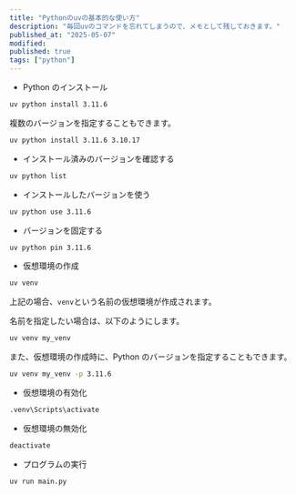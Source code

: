 ```yaml
---
title: "Pythonのuvの基本的な使い方"
description: "毎回uvのコマンドを忘れてしまうので、メモとして残しておきます。"
published_at: "2025-05-07"
modified:
published: true
tags: ["python"]
---
```


- Python のインストール

```bash
uv python install 3.11.6
```

複数のバージョンを指定することもできます。

```bash
uv python install 3.11.6 3.10.17
```

- インストール済みのバージョンを確認する

```bash
uv python list
```

- インストールしたバージョンを使う

```bash
uv python use 3.11.6
```

- バージョンを固定する

```bash
uv python pin 3.11.6
```

- 仮想環境の作成

```bash
uv venv
```

上記の場合、`venv`という名前の仮想環境が作成されます。

名前を指定したい場合は、以下のようにします。

```bash
uv venv my_venv
```

また、仮想環境の作成時に、Python のバージョンを指定することもできます。

```bash
uv venv my_venv -p 3.11.6
```

- 仮想環境の有効化

```bash
.venv\Scripts\activate
```

- 仮想環境の無効化

```bash
deactivate
```

- プログラムの実行

```bash
uv run main.py
```
